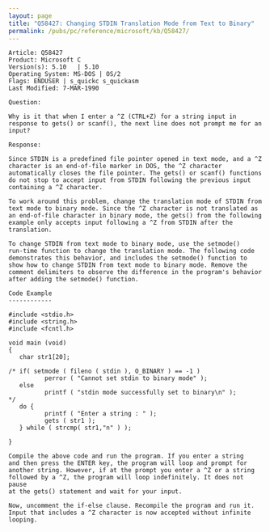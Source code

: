```yaml
---
layout: page
title: "Q58427: Changing STDIN Translation Mode from Text to Binary"
permalink: /pubs/pc/reference/microsoft/kb/Q58427/
---
```


	Article: Q58427
	Product: Microsoft C
	Version(s): 5.10   | 5.10
	Operating System: MS-DOS | OS/2
	Flags: ENDUSER | s_quickc s_quickasm
	Last Modified: 7-MAR-1990
	
	Question:
	
	Why is it that when I enter a ^Z (CTRL+Z) for a string input in
	response to gets() or scanf(), the next line does not prompt me for an
	input?
	
	Response:
	
	Since STDIN is a predefined file pointer opened in text mode, and a ^Z
	character is an end-of-file marker in DOS, the ^Z character
	automatically closes the file pointer. The gets() or scanf() functions
	do not stop to accept input from STDIN following the previous input
	containing a ^Z character.
	
	To work around this problem, change the translation mode of STDIN from
	text mode to binary mode. Since the ^Z character is not translated as
	an end-of-file character in binary mode, the gets() from the following
	example only accepts input following a ^Z from STDIN after the
	translation.
	
	To change STDIN from text mode to binary mode, use the setmode()
	run-time function to change the translation mode. The following code
	demonstrates this behavior, and includes the setmode() function to
	show how to change STDIN from text mode to binary mode. Remove the
	comment delimiters to observe the difference in the program's behavior
	after adding the setmode() function.
	
	Code Example
	------------
	
	#include <stdio.h>
	#include <string.h>
	#include <fcntl.h>
	
	void main (void)
	{
	   char str1[20];
	
	/* if( setmode ( fileno ( stdin ), O_BINARY ) == -1 )
	          perror ( "Cannot set stdin to binary mode" );
	   else
	          printf ( "stdin mode successfully set to binary\n" );
	*/
	   do {
	          printf ( "Enter a string : " );
	          gets ( str1 );
	   } while ( strcmp( str1,"n" ) );
	
	}
	
	Compile the above code and run the program. If you enter a string
	and then press the ENTER key, the program will loop and prompt for
	another string. However, if at the prompt you enter a ^Z or a string
	followed by a ^Z, the program will loop indefinitely. It does not pause
	at the gets() statement and wait for your input.
	
	Now, uncomment the if-else clause. Recompile the program and run it.
	Input that includes a ^Z character is now accepted without infinite
	looping.
